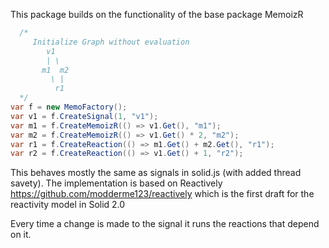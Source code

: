 This package builds on the functionality of the base package MemoizR

```cs
  /*
     Initialize Graph without evaluation
        v1
        | \ 
       m1  m2
         \ |
          r1
  */
var f = new MemoFactory();
var v1 = f.CreateSignal(1, "v1");
var m1 = f.CreateMemoizR(() => v1.Get(), "m1");
var m2 = f.CreateMemoizR(() => v1.Get() * 2, "m2");
var r1 = f.CreateReaction(() => m1.Get() + m2.Get(), "r1");
var r2 = f.CreateReaction(() => v1.Get() + 1, "r2");
```

This behaves mostly the same as signals in solid.js (with added thread savety).
The implementation is based on Reactively https://github.com/modderme123/reactively which is the first draft for the reactivity model in Solid 2.0

Every time a change is made to the signal it runs the reactions that depend on it.

